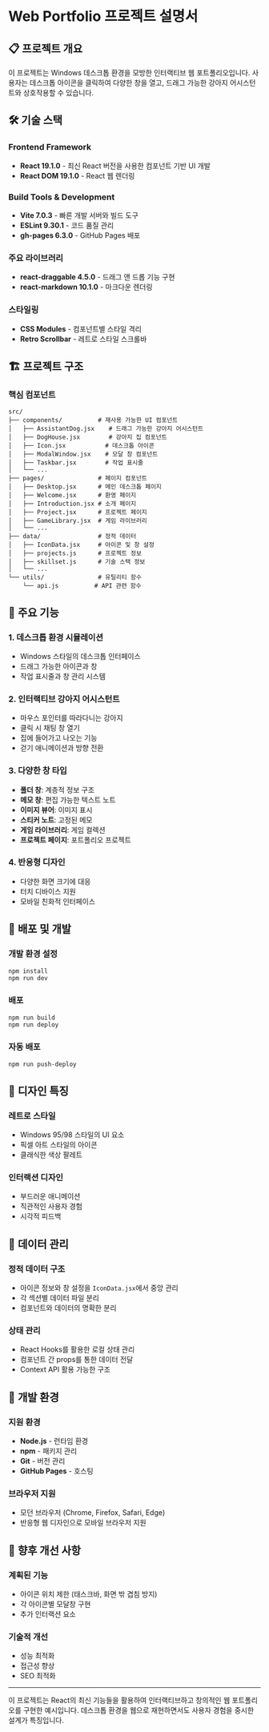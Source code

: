 # Web Portfolio 프로젝트 설명서

## 📋 프로젝트 개요
이 프로젝트는 Windows 데스크톱 환경을 모방한 인터랙티브 웹 포트폴리오입니다. 사용자는 데스크톱 아이콘을 클릭하여 다양한 창을 열고, 드래그 가능한 강아지 어시스턴트와 상호작용할 수 있습니다.

## 🛠️ 기술 스택

### Frontend Framework
- **React 19.1.0** - 최신 React 버전을 사용한 컴포넌트 기반 UI 개발
- **React DOM 19.1.0** - React 웹 렌더링

### Build Tools & Development
- **Vite 7.0.3** - 빠른 개발 서버와 빌드 도구
- **ESLint 9.30.1** - 코드 품질 관리
- **gh-pages 6.3.0** - GitHub Pages 배포

### 주요 라이브러리
- **react-draggable 4.5.0** - 드래그 앤 드롭 기능 구현
- **react-markdown 10.1.0** - 마크다운 렌더링

### 스타일링
- **CSS Modules** - 컴포넌트별 스타일 격리
- **Retro Scrollbar** - 레트로 스타일 스크롤바

## 🏗️ 프로젝트 구조

### 핵심 컴포넌트
```
src/
├── components/          # 재사용 가능한 UI 컴포넌트
│   ├── AssistantDog.jsx    # 드래그 가능한 강아지 어시스턴트
│   ├── DogHouse.jsx        # 강아지 집 컴포넌트
│   ├── Icon.jsx           # 데스크톱 아이콘
│   ├── ModalWindow.jsx    # 모달 창 컴포넌트
│   ├── Taskbar.jsx        # 작업 표시줄
│   └── ...
├── pages/               # 페이지 컴포넌트
│   ├── Desktop.jsx      # 메인 데스크톱 페이지
│   ├── Welcome.jsx      # 환영 페이지
│   ├── Introduction.jsx # 소개 페이지
│   ├── Project.jsx      # 프로젝트 페이지
│   ├── GameLibrary.jsx  # 게임 라이브러리
│   └── ...
├── data/                # 정적 데이터
│   ├── IconData.jsx     # 아이콘 및 창 설정
│   ├── projects.js      # 프로젝트 정보
│   ├── skillset.js      # 기술 스택 정보
│   └── ...
└── utils/               # 유틸리티 함수
    └── api.js          # API 관련 함수
```

## 🎯 주요 기능

### 1. 데스크톱 환경 시뮬레이션
- Windows 스타일의 데스크톱 인터페이스
- 드래그 가능한 아이콘과 창
- 작업 표시줄과 창 관리 시스템

### 2. 인터랙티브 강아지 어시스턴트
- 마우스 포인터를 따라다니는 강아지
- 클릭 시 채팅 창 열기
- 집에 들어가고 나오는 기능
- 걷기 애니메이션과 방향 전환

### 3. 다양한 창 타입
- **폴더 창**: 계층적 정보 구조
- **메모 창**: 편집 가능한 텍스트 노트
- **이미지 뷰어**: 이미지 표시
- **스티커 노트**: 고정된 메모
- **게임 라이브러리**: 게임 컬렉션
- **프로젝트 페이지**: 포트폴리오 프로젝트

### 4. 반응형 디자인
- 다양한 화면 크기에 대응
- 터치 디바이스 지원
- 모바일 친화적 인터페이스

## 🚀 배포 및 개발

### 개발 환경 설정
```bash
npm install
npm run dev
```

### 배포
```bash
npm run build
npm run deploy
```

### 자동 배포
```bash
npm run push-deploy
```

## 🎨 디자인 특징

### 레트로 스타일
- Windows 95/98 스타일의 UI 요소
- 픽셀 아트 스타일의 아이콘
- 클래식한 색상 팔레트

### 인터랙션 디자인
- 부드러운 애니메이션
- 직관적인 사용자 경험
- 시각적 피드백

## 📁 데이터 관리

### 정적 데이터 구조
- 아이콘 정보와 창 설정을 `IconData.jsx`에서 중앙 관리
- 각 섹션별 데이터 파일 분리
- 컴포넌트와 데이터의 명확한 분리

### 상태 관리
- React Hooks를 활용한 로컬 상태 관리
- 컴포넌트 간 props를 통한 데이터 전달
- Context API 활용 가능한 구조

## 🔧 개발 환경

### 지원 환경
- **Node.js** - 런타임 환경
- **npm** - 패키지 관리
- **Git** - 버전 관리
- **GitHub Pages** - 호스팅

### 브라우저 지원
- 모던 브라우저 (Chrome, Firefox, Safari, Edge)
- 반응형 웹 디자인으로 모바일 브라우저 지원

## 📝 향후 개선 사항

### 계획된 기능
- 아이콘 위치 제한 (태스크바, 화면 밖 겹침 방지)
- 각 아이콘별 모달창 구현
- 추가 인터랙션 요소

### 기술적 개선
- 성능 최적화
- 접근성 향상
- SEO 최적화

---

이 프로젝트는 React의 최신 기능들을 활용하여 인터랙티브하고 창의적인 웹 포트폴리오를 구현한 예시입니다. 데스크톱 환경을 웹으로 재현하면서도 사용자 경험을 중시한 설계가 특징입니다.
